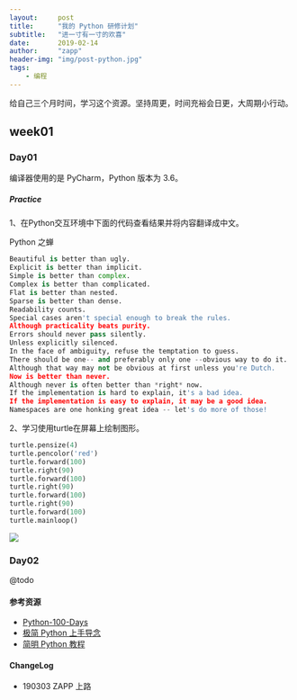 ```yaml
---
layout:     post
title:      "我的 Python 研修计划"
subtitle:   "进一寸有一寸的欢喜"
date:       2019-02-14
author:     "zapp"
header-img: "img/post-python.jpg"
tags:
    - 编程
---
```


给自己三个月时间，学习这个资源。坚持周更，时间充裕会日更，大周期小行动。

## week01
### Day01
编译器使用的是 PyCharm，Python 版本为 3.6。

##### Practice

1、在Python交互环境中下面的代码查看结果并将内容翻译成中文。

Python 之蝉

```Python
Beautiful is better than ugly.
Explicit is better than implicit.
Simple is better than complex.
Complex is better than complicated.
Flat is better than nested.
Sparse is better than dense.
Readability counts.
Special cases aren't special enough to break the rules.
Although practicality beats purity.
Errors should never pass silently.
Unless explicitly silenced.
In the face of ambiguity, refuse the temptation to guess.
There should be one-- and preferably only one --obvious way to do it.
Although that way may not be obvious at first unless you're Dutch.
Now is better than never.
Although never is often better than *right* now.
If the implementation is hard to explain, it's a bad idea.
If the implementation is easy to explain, it may be a good idea.
Namespaces are one honking great idea -- let's do more of those!
```


2、学习使用turtle在屏幕上绘制图形。


```Python
turtle.pensize(4)
turtle.pencolor('red')
turtle.forward(100)
turtle.right(90)
turtle.forward(100)
turtle.right(90)
turtle.forward(100)
turtle.right(90)
turtle.forward(100)
turtle.mainloop()
```

![](http://pics.zapp926.top/2019-03-03-Day01-prac02-1.png)

### Day02
@todo


#### 参考资源 

* [Python-100-Days](https://github.com/jackfrued/Python-100-Days)
* [极简 Python 上手导念](http://wiki.zoomquiet.io/pythonic/MinimalistPyStart)
* [简明 Python 教程](https://woodpecker.org.cn/abyteofpython_cn/chinese/)

#### ChangeLog
* 190303 ZAPP 上路




